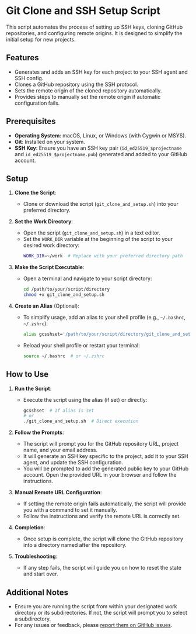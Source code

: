 # Git Clone and SSH Setup Script

This script automates the process of setting up SSH keys, cloning GitHub repositories, and configuring remote origins. It is designed to simplify the initial setup for new projects.

## Features

- Generates and adds an SSH key for each project to your SSH agent and SSH config.
- Clones a GitHub repository using the SSH protocol.
- Sets the remote origin of the cloned repository automatically.
- Provides steps to manually set the remote origin if automatic configuration fails.

## Prerequisites

- **Operating System**: macOS, Linux, or Windows (with Cygwin or MSYS).
- **Git**: Installed on your system.
- **SSH Key**: Ensure you have an SSH key pair (`id_ed25519_$projectname` and `id_ed25519_$projectname.pub`) generated and added to your GitHub account.

## Setup

1. **Clone the Script**:
   - Clone or download the script (`git_clone_and_setup.sh`) into your preferred directory.

2. **Set the Work Directory**:
   - Open the script (`git_clone_and_setup.sh`) in a text editor.
   - Set the `WORK_DIR` variable at the beginning of the script to your desired work directory:
     ```sh
     WORK_DIR=~/work  # Replace with your preferred directory path
     ```

3. **Make the Script Executable**:
   - Open a terminal and navigate to your script directory:
     ```sh
     cd /path/to/your/script/directory
     chmod +x git_clone_and_setup.sh
     ```

4. **Create an Alias** (Optional):
   - To simplify usage, add an alias to your shell profile (e.g., `~/.bashrc`, `~/.zshrc`):
     ```sh
     alias gcsshset='/path/to/your/script/directory/git_clone_and_setup.sh'
     ```
   - Reload your shell profile or restart your terminal:
     ```sh
     source ~/.bashrc  # or ~/.zshrc
     ```

## How to Use

1. **Run the Script**:
   - Execute the script using the alias (if set) or directly:
     ```sh
     gcsshset  # If alias is set
     # or
     ./git_clone_and_setup.sh  # Direct execution
     ```

2. **Follow the Prompts**:
   - The script will prompt you for the GitHub repository URL, project name, and your email address.
   - It will generate an SSH key specific to the project, add it to your SSH agent, and update the SSH configuration.
   - You will be prompted to add the generated public key to your GitHub account. Open the provided URL in your browser and follow the instructions.

3. **Manual Remote URL Configuration**:
   - If setting the remote origin fails automatically, the script will provide you with a command to set it manually.
   - Follow the instructions and verify the remote URL is correctly set.

4. **Completion**:
   - Once setup is complete, the script will clone the GitHub repository into a directory named after the repository.

5. **Troubleshooting**:
   - If any step fails, the script will guide you on how to reset the state and start over.


## Additional Notes

- Ensure you are running the script from within your designated work directory or its subdirectories. If not, the script will prompt you to select a subdirectory.
- For any issues or feedback, please [report them on GitHub issues](https://github.com/mashrurFahim/essential-scripts/issues).
